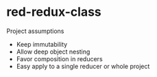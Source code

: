 # red-redux-class
Project assumptions
- Keep immutability
- Allow deep object nesting
- Favor composition in reducers
- Easy apply to a single reducer or whole project